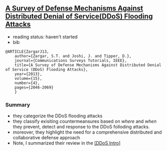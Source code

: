 [A Survey of Defense Mechanisms Against Distributed Denial of Service(DDoS) Flooding Attacks](http://ieeexplore.ieee.org/xpl/articleDetails.jsp?arnumber=6489876)
---

- reading status: haven't started
- bib
```
@ARTICLE{ZargarJ13, 
    author={Zargar, S.T. and Joshi, J. and Tipper, D.}, 
    journal={Communications Surveys Tutorials, IEEE}, 
    title={A Survey of Defense Mechanisms Against Distributed Denial of Service (DDoS) Flooding Attacks}, 
    year={2013}, 
    volume={15}, 
    number={4}, 
    pages={2046-2069}
    }
```

### Summary
- they categorize the DDoS flooding attacks 
- they classify exisiting countermeansures based on *where* and *when* they prevent, detect and response to the DDoS folloding attacks.
- moreover, they highlight the need for a comprehensive distributed and collaborative defense approach
- Note, I summarized their review in the [[DDoS Intro]](https://github.com/hxwang/Security-Summary/tree/master/DDoS)
